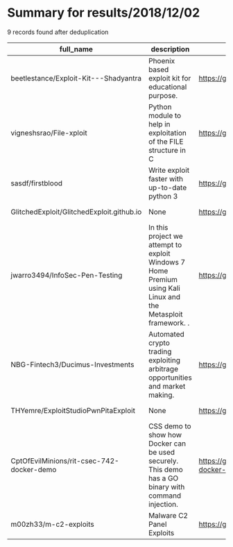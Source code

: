 
# Summary for results/2018/12/02
    
9 records found after deduplication

| full_name | description | html_url | matched_list | matched_count | pushed_at | size | stargazers_count | language | forks_count | vul_ids |
|-------------------------------------------|---------------------------------------------------------------------------------------------------------------|--------------------------------------------------------------|---------------------------------------------|-----------------|---------------------------|--------|--------------------|------------|---------------|-----------|
| beetlestance/Exploit-Kit---Shadyantra | Phoenix based exploit kit for educational purpose. | https://github.com/beetlestance/Exploit-Kit---Shadyantra | ['exploit'] | 1 | 2018-12-02 06:01:46+00:00 | 1674 | 16 | PHP | 7 | [] |
| vigneshsrao/File-xploit | Python module to help in exploitation of the FILE structure in C | https://github.com/vigneshsrao/File-xploit | ['exploit'] | 1 | 2018-12-02 17:12:47+00:00 | 1786 | 30 | Python | 4 | [] |
| sasdf/firstblood | Write exploit faster with up-to-date python 3 | https://github.com/sasdf/firstblood | ['exploit'] | 1 | 2018-12-02 19:47:00+00:00 | 78 | 35 | Python | 1 | [] |
| GlitchedExploit/GlitchedExploit.github.io | None | https://github.com/GlitchedExploit/GlitchedExploit.github.io | ['exploit'] | 1 | 2018-12-02 15:32:13+00:00 | 1741 | 0 | JavaScript | 0 | [] |
| jwarro3494/InfoSec-Pen-Testing | In this project we attempt to exploit Windows 7 Home Premium using Kali Linux and the Metasploit framework. . | https://github.com/jwarro3494/InfoSec-Pen-Testing | ['exploit', 'metasploit module OR payload'] | 2 | 2018-12-02 19:00:59+00:00 | 7824 | 0 | nan | 0 | [] |
| NBG-Fintech3/Ducimus-Investments | Automated crypto trading exploiting arbitrage opportunities and market making. | https://github.com/NBG-Fintech3/Ducimus-Investments | ['exploit'] | 1 | 2018-12-02 15:12:41+00:00 | 116 | 0 | Python | 2 | [] |
| THYemre/ExploitStudioPwnPitaExploit | None | https://github.com/THYemre/ExploitStudioPwnPitaExploit | ['exploit'] | 1 | 2018-12-02 22:00:29+00:00 | 7 | 0 | Python | 0 | [] |
| CptOfEvilMinions/rit-csec-742-docker-demo | CSS demo to show how Docker can be used securely. This demo has a GO binary with command injection. | https://github.com/CptOfEvilMinions/rit-csec-742-docker-demo | ['command injection'] | 1 | 2018-12-02 23:02:45+00:00 | 1 | 2 | Go | 0 | [] |
| m00zh33/m-c2-exploits | Malware C2 Panel Exploits | https://github.com/m00zh33/m-c2-exploits | ['exploit'] | 1 | 2018-12-02 01:31:08+00:00 | 1 | 1 | | 2 | [] |
